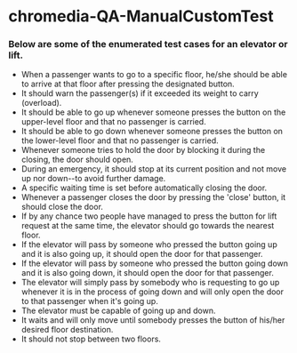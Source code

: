 # chromedia-QA-ManualCustomTest

### Below are some of the enumerated test cases for an elevator or lift. 
* When a passenger wants to go to a specific floor, he/she should be able to arrive at that floor after pressing the designated button.
* It should warn the passenger(s) if it exceeded its weight to carry (overload).
* It should be able to go up whenever someone presses the button on the upper-level floor and that no passenger is carried.
* It should be able to go down whenever someone presses the button on the lower-level floor and that no passenger is carried.
* Whenever someone tries to hold the door by blocking it during the closing, the door should open.
* During an emergency, it should stop at its current position and not move up nor down--to avoid further damage.
* A specific waiting time is set before automatically closing the door.
* Whenever a passenger closes the door by pressing the 'close' button, it should close the door.
* If by any chance two people have managed to press the button for lift request at the same time, the elevator should go towards the nearest floor.
* If the elevator will pass by someone who pressed the button going up and it is also going up, it should open the door for that passenger.
* If the elevator will pass by someone who pressed the button going down and it is also going down, it should open the door for that passenger.
* The elevator will simply pass by somebody who is requesting to go up whenever it is in the process of going down and will only open the door to that passenger when it's going up.
* The elevator must be capable of going up and down.
* It waits and will only move until somebody presses the button of his/her desired floor destination.
* It should not stop between two floors.